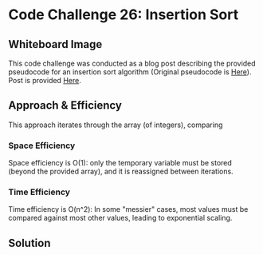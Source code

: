 # Code Challenge 26: Insertion Sort

## Whiteboard Image

This code challenge was conducted as a blog post describing the provided pseudocode for an insertion sort algorithm (Original pseudocode is [Here](https://canvas.instructure.com/courses/4190372/assignments/27795787)).
Post is provided [Here](src\main\java\code-challenge-26\BLOG.md).

## Approach & Efficiency

This approach iterates through the array (of integers), comparing 

### Space Efficiency

Space efficiency is O(1): only the temporary variable must be stored (beyond the provided array), and it is reassigned between iterations.

### Time Efficiency

Time efficiency is O(n^2): In some "messier" cases, most values must be compared against most other values, leading to exponential scaling.

## Solution
